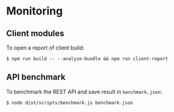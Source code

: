 # Monitoring

## Client modules

To open a report of client build:

```
$ npm run build -- --analyze-bundle && npm run client-report
```

## API benchmark

To benchmark the REST API and save result in `benchmark.json`:

```
$ node dist/scripts/benchmark.js benchmark.json
```
